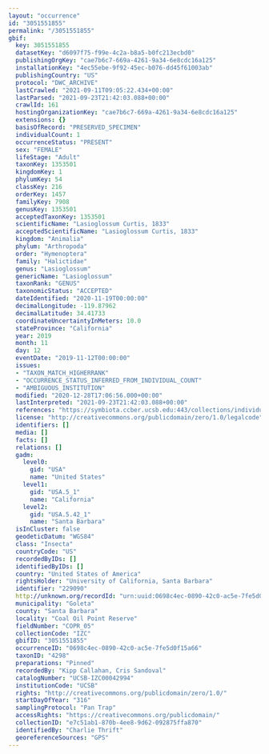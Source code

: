 ```yaml
---
layout: "occurrence"
id: "3051551855"
permalink: "/3051551855"
gbif:
  key: 3051551855
  datasetKey: "d6097f75-f99e-4c2a-b8a5-b0fc213ecbd0"
  publishingOrgKey: "cae7b6c7-669a-4261-9a34-6e8cdc16a125"
  installationKey: "4ec55ebe-9f92-45ec-b076-dd45f61003ab"
  publishingCountry: "US"
  protocol: "DWC_ARCHIVE"
  lastCrawled: "2021-09-11T09:05:22.434+00:00"
  lastParsed: "2021-09-23T21:42:03.088+00:00"
  crawlId: 161
  hostingOrganizationKey: "cae7b6c7-669a-4261-9a34-6e8cdc16a125"
  extensions: {}
  basisOfRecord: "PRESERVED_SPECIMEN"
  individualCount: 1
  occurrenceStatus: "PRESENT"
  sex: "FEMALE"
  lifeStage: "Adult"
  taxonKey: 1353501
  kingdomKey: 1
  phylumKey: 54
  classKey: 216
  orderKey: 1457
  familyKey: 7908
  genusKey: 1353501
  acceptedTaxonKey: 1353501
  scientificName: "Lasioglossum Curtis, 1833"
  acceptedScientificName: "Lasioglossum Curtis, 1833"
  kingdom: "Animalia"
  phylum: "Arthropoda"
  order: "Hymenoptera"
  family: "Halictidae"
  genus: "Lasioglossum"
  genericName: "Lasioglossum"
  taxonRank: "GENUS"
  taxonomicStatus: "ACCEPTED"
  dateIdentified: "2020-11-19T00:00:00"
  decimalLongitude: -119.87962
  decimalLatitude: 34.41733
  coordinateUncertaintyInMeters: 10.0
  stateProvince: "California"
  year: 2019
  month: 11
  day: 12
  eventDate: "2019-11-12T00:00:00"
  issues:
  - "TAXON_MATCH_HIGHERRANK"
  - "OCCURRENCE_STATUS_INFERRED_FROM_INDIVIDUAL_COUNT"
  - "AMBIGUOUS_INSTITUTION"
  modified: "2020-12-28T17:06:56.000+00:00"
  lastInterpreted: "2021-09-23T21:42:03.088+00:00"
  references: "https://symbiota.ccber.ucsb.edu:443/collections/individual/index.php?occid=229090"
  license: "http://creativecommons.org/publicdomain/zero/1.0/legalcode"
  identifiers: []
  media: []
  facts: []
  relations: []
  gadm:
    level0:
      gid: "USA"
      name: "United States"
    level1:
      gid: "USA.5_1"
      name: "California"
    level2:
      gid: "USA.5.42_1"
      name: "Santa Barbara"
  isInCluster: false
  geodeticDatum: "WGS84"
  class: "Insecta"
  countryCode: "US"
  recordedByIDs: []
  identifiedByIDs: []
  country: "United States of America"
  rightsHolder: "University of California, Santa Barbara"
  identifier: "229090"
  http://unknown.org/recordId: "urn:uuid:0698c4ec-0890-42c0-ac5e-7fe5d0f15a66"
  municipality: "Goleta"
  county: "Santa Barbara"
  locality: "Coal Oil Point Reserve"
  fieldNumber: "COPR_05"
  collectionCode: "IZC"
  gbifID: "3051551855"
  occurrenceID: "0698c4ec-0890-42c0-ac5e-7fe5d0f15a66"
  taxonID: "4298"
  preparations: "Pinned"
  recordedBy: "Kipp Callahan, Cris Sandoval"
  catalogNumber: "UCSB-IZC00042994"
  institutionCode: "UCSB"
  rights: "http://creativecommons.org/publicdomain/zero/1.0/"
  startDayOfYear: "316"
  samplingProtocol: "Pan Trap"
  accessRights: "https://creativecommons.org/publicdomain/"
  collectionID: "e7c51ab1-870b-4ee8-9d62-092875ffa870"
  identifiedBy: "Charlie Thrift"
  georeferenceSources: "GPS"
---
```

